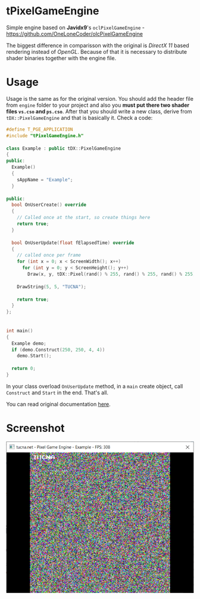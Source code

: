 # tPixelGameEngine
Simple engine based on **Javidx9**'s `oclPixelGameEngine` - https://github.com/OneLoneCoder/olcPixelGameEngine

The biggest difference in comparisson with the original is *DirectX 11* based rendering instead of *OpenGL*. Because of that it is necessary to distribute shader binaries together with the engine file.

# Usage
Usage is the same as for the original version. You should add the header file from `engine` folder to your project and also you **must put there two shader files `vs.cso` and `ps.cso`**. After that you should write a new class, derive from `tDX::PixelGameEngine` and that is basically it. Check a code:

```cpp
#define T_PGE_APPLICATION
#include "tPixelGameEngine.h"

class Example : public tDX::PixelGameEngine
{
public:
  Example()
  {
    sAppName = "Example";
  }

public:
  bool OnUserCreate() override
  {
    // Called once at the start, so create things here
    return true;
  }

  bool OnUserUpdate(float fElapsedTime) override
  {
    // called once per frame
    for (int x = 0; x < ScreenWidth(); x++)
      for (int y = 0; y < ScreenHeight(); y++)
        Draw(x, y, tDX::Pixel(rand() % 255, rand() % 255, rand() % 255));

    DrawString(5, 5, "TUCNA");

    return true;
  }
};


int main()
{
  Example demo;
  if (demo.Construct(250, 250, 4, 4))
    demo.Start();

  return 0;
}

```

In your class overload `OnUserUpdate` method, in a `main` create object, call `Construct` and `Start` in the end. That's all.

You can read original documentation [here](https://github.com/OneLoneCoder/olcPixelGameEngine/wiki).

# Screenshot
<p align="center">  
  <img src="doc/s1.png">
</p>
